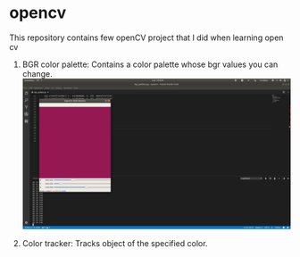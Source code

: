 # opencv
This repository contains few openCV project that I did when learning open cv

1. BGR color palette:  Contains a color palette whose bgr values you can change.
![alt text](https://github.com/IamGauravS/opencv/blob/master/bgr_color_palette/Screenshot%20from%202018-11-04%2019-45-56.png)
      
2. Color tracker: Tracks object of the specified color.

